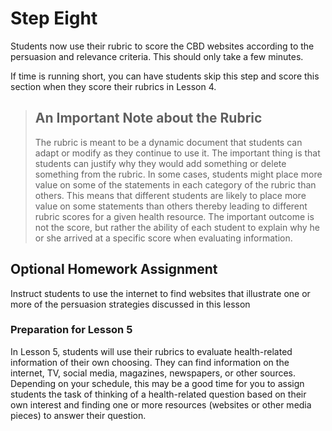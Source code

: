 # Step Eight

Students now use their rubric to score the CBD websites according to the persuasion and relevance criteria. This should only take a few minutes.

If time is running short, you can have students skip this step and score this section when they score their rubrics in Lesson 4. 


> ## An Important Note about the Rubric
> The rubric is meant to be a dynamic document that students can adapt or modify as they continue to use it. The important thing is that students can justify why they would add something or delete something from the rubric. In some cases, students might place more value on some of the statements in each category of the rubric than others. This means that different students are likely to place more value on some statements than others thereby leading to different rubric scores for a given health resource. The important outcome is not the score, but rather the ability of each student to explain why he or she arrived at a specific score when evaluating information.

## Optional Homework Assignment
Instruct students to use the internet to find websites that illustrate one or more of the persuasion strategies discussed in this lesson

### Preparation for Lesson 5
In Lesson 5, students will use their rubrics to evaluate health-related information of their own choosing. They can find information on the internet, TV, social media, magazines, newspapers, or other sources. Depending on your schedule, this may be a good time for you to assign students the task of thinking of a health-related question based on their own interest and finding one or more resources (websites or other media pieces) to answer their question.